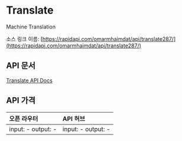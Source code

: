 # Translate

Machine Translation

소스 링크 이름: [https://rapidapi.com/omarmhaimdat/api/translate287/](https://rapidapi.com/omarmhaimdat/api/translate287/)

## API 문서

[Translate API Docs](../apis/kr/Translate.md)

## API 가격

| 오픈 라우터 | API 허브 |
|:---|:---|
| input: - output: - | input: - output: - |
